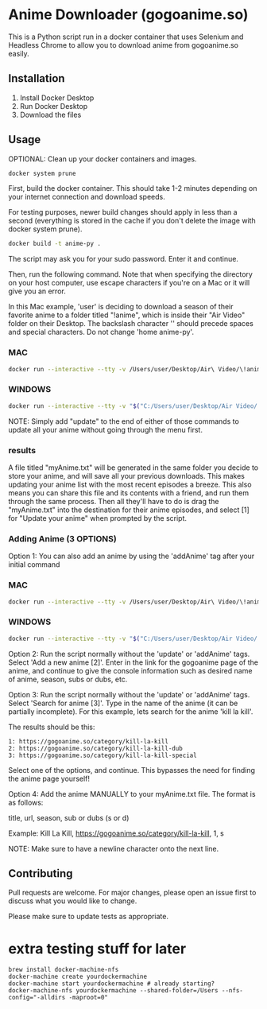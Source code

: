 # Anime Downloader (gogoanime.so)

This is a Python script run in a docker container that uses Selenium and Headless Chrome to allow you to download anime from gogoanime.so easily.

## Installation

1. Install Docker Desktop
2. Run Docker Desktop
3. Download the files

## Usage

OPTIONAL: Clean up your docker containers and images.

```bash
docker system prune
```

First, build the docker container. This should take 1-2 minutes depending on your internet connection and download speeds.

For testing purposes, newer build changes should apply in less than a second (everything is stored in the cache if you don't delete the image with docker system prune).

```bash
docker build -t anime-py .
```

The script may ask you for your sudo password. Enter it and continue.

Then, run the following command. Note that when specifying the directory on your host computer, use escape characters if you're on a Mac or it will give you an error.

In this Mac example, 'user' is deciding to download a season of their favorite anime to a folder titled "!anime", which is inside their "Air Video" folder on their Desktop. The backslash character '\' should precede spaces and special characters. Do not change 'home anime-py'.

### MAC
```bash
docker run --interactive --tty -v /Users/user/Desktop/Air\ Video/\!anime/:/home anime-py
```

### WINDOWS
```bash
docker run --interactive --tty -v "$("C:/Users/user/Desktop/Air Video/!anime/"):/home" anime-py
```

NOTE: Simply add "update" to the end of either of those commands to update all your anime without going through the menu first.

### results

A file titled "myAnime.txt" will be generated in the same folder you decide to store your anime, and will save all your previous downloads. This makes updating your anime list with the most recent episodes a breeze. This also means you can share this file and its contents with a friend, and run them through the same process. Then all they'll have to do is drag the "myAnime.txt" into the destination for their anime episodes, and select [1] for "Update your anime" when prompted by the script.

### Adding Anime (3 OPTIONS)

Option 1: You can also add an anime by using the 'addAnime' tag after your initial command

### MAC
```bash
docker run --interactive --tty -v /Users/user/Desktop/Air\ Video/\!anime/:/home anime-py addAnime
```

### WINDOWS
```bash
docker run --interactive --tty -v "$("C:/Users/user/Desktop/Air Video/!anime/"):/home" anime-py addAnime
```

Option 2: Run the script normally without the 'update' or 'addAnime' tags. Select 'Add a new anime [2]'. Enter in the link for the gogoanime page of the anime, and continue to give the console information such as desired name of anime, season, subs or dubs, etc.

Option 3: Run the script normally without the 'update' or 'addAnime' tags. Select 'Search for anime [3]'. Type in the name of the anime (it can be partially incomplete). For this example, lets search for the anime 'kill la kill'. 

The results should be this:

```
1: https://gogoanime.so/category/kill-la-kill
2: https://gogoanime.so/category/kill-la-kill-dub
3: https://gogoanime.so/category/kill-la-kill-special
```

Select one of the options, and continue. This bypasses the need for finding the anime page yourself!

Option 4: Add the anime MANUALLY to your myAnime.txt file. The format is as follows: 

title, url, season, sub or dubs (s or d)

Example: Kill La Kill, https://gogoanime.so/category/kill-la-kill, 1, s

NOTE: Make sure to have a newline character onto the next line.

## Contributing
Pull requests are welcome. For major changes, please open an issue first to discuss what you would like to change.

Please make sure to update tests as appropriate.

# extra testing stuff for later
```
brew install docker-machine-nfs
docker-machine create yourdockermachine
docker-machine start yourdockermachine # already starting?
docker-machine-nfs yourdockermachine --shared-folder=/Users --nfs-config="-alldirs -maproot=0"
```
